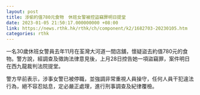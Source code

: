 ```yaml
---
layout: post
title: 涉偷約值780元食物　休班女警被控盜竊罪明日提堂
date: 2023-01-05 21:50:17.000000000 +08:00
link: https://news.rthk.hk/rthk/ch/component/k2/1682703-20230105.htm
categories: rthk
---
```


一名30歲休班女警員去年11月在荃灣大河道一間店舖，懷疑盜去約值780元的食物。警方說，經調查及徵詢法律意見後，上月28日控告她一項盜竊罪，案件明日在西九龍裁判法院提堂。

警方早前表示，涉事女警已被停職，並強調非常重視人員操守，任何人員干犯違法行為，絕不容忍姑息，定必嚴正處理，進行刑事調查及紀律覆檢。
